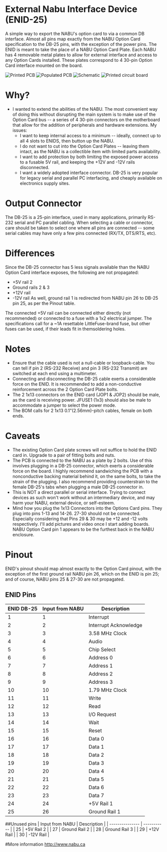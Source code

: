 # External Nabu Interface Device (ENID-25)

A simple way to export the NABU's option card to via a common DB interface. Almost all pins map exactly from the NABU Option Card specification to the DB-25 pins, with the exception of the power pins.
The ENID is meant to take the place of a NABU Option Card Plate. Each NABU has 4 removable metal plates to allow for external interface and access to any  Option Cards installed. These plates correspond to 4 30-pin Option Card interface mounted on the board.

![Printed PCB](/TopBoard.png) ![Populated PCB](/Top.png)
![Schematic](/Schematic.png) ![Printed circuit board](/PCB.png)

# Why?
- I wanted to extend the abilities of the NABU. The most convenient way of doing this without disrupting the main system is to make use of the Option Card bus -- a series of 4 30-pin connectors on the motherboard that allow for the addition of peripherals and hardware extensions. My issues:
  - I want to keep internal access to a minimum -- ideally, connect up to all 4 slots to ENIDS, then button up the NABU.
  - I do not want to cut into the Option Card Plates -- leaving them intact, as the NABU is a collectible item with limited parts availability.
  - I want to add protection by both limiting the exposed power access to a fusable 5V rail, and keeping the +12V and -12V rails disconnected.
  - I want a widely adopted interface connector. DB-25 is very popular for legacy serial and parallel PC interfacing, and cheaply available on electronics supply sites.

# Output Connector
The DB-25 is a 25-pin interface, used in many applications, primarily RS-232 serial and PC parallel cabling. When selecting a cable or connector, care should be taken to select one where all pins are connected -- some serial cables may have only a few pins connected (RX/TX, DTS/RTS, etc).

# Differences
Since the DB-25 connector has 5 less signals available than the NABU Option Card interface exposes, the following are not propagated:
- +5V rail 2
- Ground rails 2 & 3
- +12V rail
- -12V rail
As well, ground rail 1 is redirected from NABU pin 26 to DB-25 pin 25, as per the Pinout table.

The connected +5V rail can be connected either directly (not recommended) or connected to a fuse with a 1x2 electrical jumper. The specifications call for a ~1A resettable LittleFuse-brand fuse, but other fuses can be used, if their leads fit in themsoldering holes.

# Notes
- Ensure that the cable used is not a null-cable or loopback-cable. You can tell if pin 2 (RS-232 Receive) and pin 3 (RS-232 Transmit) are switched at each end using a multimeter.
- Connecting and disconnecting the DB-25 cable exerts a considerable force on the ENID. It is recommended to add a non-conductive reinforcement across the 2 Option Card Plate bolts.
- The 2 1x13 connectors on the ENID card (JOP1 & JOP2) should be male, as the card is receiving power. JFUSE1 (1x3) should also be male to accommodate a jumper to select the power mode.
- The BOM calls for 2 1x13 0.1"(2.56mm)-pitch cables, female on both ends.

# Caveats
- The existing Option Card plate screws will not suffice to hold the ENID card in. Upgrade to a pair of fitting bolts and nuts.
- The PCB is connected to the NABU as a plate by 2 bolts. Use of this involves plugging in a DB-25 connector, which exerts a considerable force on the board. I highly recommend sandwiching the PCB with a nonconductive backing material behind it, on the same bolts, to take the strain of the plugging. I also recommend providing counterstrain to the female DB-25's tabs when plugging a male DB-25 connector in.
- This is NOT a direct parallel or serial interface. Trying to connect devices as such won't work without an intermediary device, and may harm your NABU, external device, or self-esteem.
- Mind how you plug the 1x13 Connectors into the Options Card pins. They plug into pins 1-13 and 14-26. 27-30 should not be connected. Especially considering that Pins 29 & 30 may be +12 and -12 volts respectively. I'll add pictures and video once I start adding boards. NABU Option Card pin 1 appears to be the furthest back in the NABU enclosure.

# Pinout
ENID's pinout should map almost exactly to the Option Card pinout, with the exception of the first ground rail NABU pin 26, which on the ENID is pin 25; and of course, NABU pins 25 & 27-30 are not propagated.

## ENID Pins
| ENID DB-25 | Input from NABU | Description |
| ---------- | --------------- | ----------- |
| 1 | 1 | Interrupt |
| 2 | 2 | Interrupt Acknowledge |
| 3 | 3 | 3.58 MHz Clock |
| 4 | 4 | Audio |
| 5 | 5 | Chip Select |
| 6 | 6 | Address 0 |
| 7 | 7 | Address 1 |
| 8 | 8 | Address 2 |
| 9 | 9 | Address 3 |
| 10 | 10 | 1.79 MHz Clock |
| 11 | 11 | Write |
| 12 | 12 | Read |
| 13 | 13 | I/O Request |
| 14 | 14 | Wait |
| 15 | 15 | Reset |
| 16 | 16 | Data 0 |
| 17 | 17 | Data 1 |
| 18 | 18 | Data 2 |
| 19 | 19 | Data 3 |
| 20 | 20 | Data 4 |
| 21 | 21 | Data 5 |
| 22 | 22 | Data 6 |
| 23 | 23 | Data 7 |
| 24 | 24 | +5V Rail 1 |
| 25 | 26 | Ground Rail 1 |

##Unused pins
| Input from NABU | Description |
| --------------- | ----------- |
| 25 | +5V Rail 2 |
| 27 | Ground Rail 2 |
| 28 | Ground Rail 3 |
| 29 | +12V Rail |
| 30 | -12V Rail |

#More information
http://www.nabu.ca
